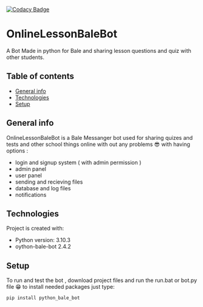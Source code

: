 [![Codacy Badge](https://app.codacy.com/project/badge/Grade/4303cc09393e4fd4b14272227c7b7498)](https://www.codacy.com/gh/Codingwithamin/OnlineLessonBaleBot/dashboard?utm_source=github.com&amp;utm_medium=referral&amp;utm_content=Codingwithamin/OnlineLessonBaleBot&amp;utm_campaign=Badge_Grade)

# OnlineLessonBaleBot
A Bot Made in python for Bale and sharing lesson questions and quiz with other students.

## Table of contents
*   [General info](#general-info)
*   [Technologies](#technologies)
*   [Setup](#setup)

## General info
OnlineLessonBaleBot is a Bale Messanger bot used for sharing quizes and tests and other school things online  with out any problems 😎
with having options :
*   login and signup system ( with admin permission )
*   admin panel
*   user panel
*   sending and recieving files
*   database and log files
*   notifications
	
## Technologies
Project is created with:
*   Python version: 3.10.3
*   oython-bale-bot 2.4.2
	
## Setup
To run and test the bot , download project files and run the run.bat or bot.py file 😁
to install needed packages just type:
```
pip install python_bale_bot
```
